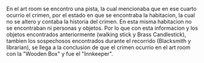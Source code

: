 En el art room se encontro una pista, la cual mencionaba que en ese cuarto ocurrio el crimen, por el estado en que se encontraba la habitacion, la cual no se altero y contaba la historia del crimen. En esta misma habitacion no se encontraban ni personas y objetos. 
Por lo que con esta informacion y los objetos encontrados anteriormente (walking stick y Brass Candlestick), tambien los sospechosos encontrados durante el recorrido (Blacksmith y librarian), se llega a la conclusion de que el crimen ocurrio en el art room con la "Wooden Box" y fue el "Innkeeper".

